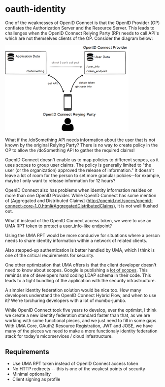 # oauth-identity

One of the weaknesses of OpenID Connect is that the OpenID Provider (OP) conflates the Authorization Server and the Resource Server. This leads to challenges when the OpenID Connect Relying Party (RP) needs to call API's which are not themselves clients of the OP. Consider the diagram below:

<img src="https://raw.githubusercontent.com/GluuFederation/oauth-identity/master/img/Multi-API%20Backend.png" width="400">

What if the /doSomething API needs information about the user that is not known by the 
original Relying Party? There is no way to create policy in the OP to allow the /doSomething API to gather the required claims!

OpenID Connect doesn't enable us to map policies to different scopes, as it uses scopes to group user claims. The policy is generally limited to "the user (or the organization) approved the release of information." It doesn't leave a lot of room for the person to set more granular polcies--for example, maybe I only want to release information for 12 hours?

OpenID Connect also has problems when identity information resides on more than one OpenID Provider. While OpenID Connect has some mention of [Aggregated and Distributed Claims] (http://openid.net/specs/openid-connect-core-1_0.html#AggregatedDistributedClaims), it is not well flushed out.

What if instead of the OpenID Connect access token, we were to  use an UMA RPT token to protect a user_info-like endpoint?

Using the UMA RPT would be more conducive for situations where a person needs to share identity information within a network of  related clients. 

Also stepped-up authentication is better handled by  UMA, which I think is one of the critical requirements for security.  

One other optimization that UMA offers is that the client developer doesn't need to know about scopes. Google is publishing a [lot of scopes](http://gluu.co/google-scopes). This reminds me of developers hard coding LDAP schema in their code. This leads to a tight bundling of the application with the security infrastructure.

A simpler identity federation solution would be nice too. How many developers  understand the OpenID Connect Hybrid Flow, and when to use it? We're torchuring developers with a lot of mumbo-jumbo.

While OpenID Connect took five years to develop, ever the optimist, I think we create a new identity federation standard  faster than that, as we are working with some functional pieces, and we just need to fill in some gaps. With UMA Core, OAuth2 Resource Registration, JWT and JOSE, we have many of the pieces we need to make a more functionaly identity federation stack for today's micorservices / cloud infastructure.

## Requirements

 - Use UMA RPT token instead of OpenID Connect access token
 - No HTTP redirects -- this is one of the weakest points of security
 - Minimal optionality
 - Client signing as profile


